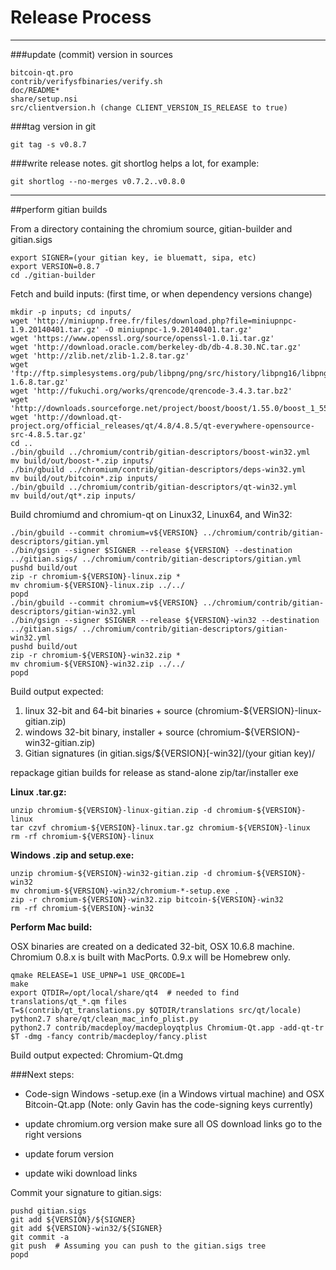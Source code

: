 Release Process
====================

* * *

###update (commit) version in sources


	bitcoin-qt.pro
	contrib/verifysfbinaries/verify.sh
	doc/README*
	share/setup.nsi
	src/clientversion.h (change CLIENT_VERSION_IS_RELEASE to true)

###tag version in git

	git tag -s v0.8.7

###write release notes. git shortlog helps a lot, for example:

	git shortlog --no-merges v0.7.2..v0.8.0

* * *

##perform gitian builds

 From a directory containing the chromium source, gitian-builder and gitian.sigs
  
	export SIGNER=(your gitian key, ie bluematt, sipa, etc)
	export VERSION=0.8.7
	cd ./gitian-builder

 Fetch and build inputs: (first time, or when dependency versions change)

	mkdir -p inputs; cd inputs/
	wget 'http://miniupnp.free.fr/files/download.php?file=miniupnpc-1.9.20140401.tar.gz' -O miniupnpc-1.9.20140401.tar.gz'
	wget 'https://www.openssl.org/source/openssl-1.0.1i.tar.gz'
	wget 'http://download.oracle.com/berkeley-db/db-4.8.30.NC.tar.gz'
	wget 'http://zlib.net/zlib-1.2.8.tar.gz'
	wget 'ftp://ftp.simplesystems.org/pub/libpng/png/src/history/libpng16/libpng-1.6.8.tar.gz'
	wget 'http://fukuchi.org/works/qrencode/qrencode-3.4.3.tar.bz2'
	wget 'http://downloads.sourceforge.net/project/boost/boost/1.55.0/boost_1_55_0.tar.bz2'
	wget 'http://download.qt-project.org/official_releases/qt/4.8/4.8.5/qt-everywhere-opensource-src-4.8.5.tar.gz'
	cd ..
	./bin/gbuild ../chromium/contrib/gitian-descriptors/boost-win32.yml
	mv build/out/boost-*.zip inputs/
	./bin/gbuild ../chromium/contrib/gitian-descriptors/deps-win32.yml
	mv build/out/bitcoin*.zip inputs/
	./bin/gbuild ../chromium/contrib/gitian-descriptors/qt-win32.yml
	mv build/out/qt*.zip inputs/

 Build chromiumd and chromium-qt on Linux32, Linux64, and Win32:
  
	./bin/gbuild --commit chromium=v${VERSION} ../chromium/contrib/gitian-descriptors/gitian.yml
	./bin/gsign --signer $SIGNER --release ${VERSION} --destination ../gitian.sigs/ ../chromium/contrib/gitian-descriptors/gitian.yml
	pushd build/out
	zip -r chromium-${VERSION}-linux.zip *
	mv chromium-${VERSION}-linux.zip ../../
	popd
	./bin/gbuild --commit chromium=v${VERSION} ../chromium/contrib/gitian-descriptors/gitian-win32.yml
	./bin/gsign --signer $SIGNER --release ${VERSION}-win32 --destination ../gitian.sigs/ ../chromium/contrib/gitian-descriptors/gitian-win32.yml
	pushd build/out
	zip -r chromium-${VERSION}-win32.zip *
	mv chromium-${VERSION}-win32.zip ../../
	popd

  Build output expected:

  1. linux 32-bit and 64-bit binaries + source (chromium-${VERSION}-linux-gitian.zip)
  2. windows 32-bit binary, installer + source (chromium-${VERSION}-win32-gitian.zip)
  3. Gitian signatures (in gitian.sigs/${VERSION}[-win32]/(your gitian key)/

repackage gitian builds for release as stand-alone zip/tar/installer exe

**Linux .tar.gz:**

	unzip chromium-${VERSION}-linux-gitian.zip -d chromium-${VERSION}-linux
	tar czvf chromium-${VERSION}-linux.tar.gz chromium-${VERSION}-linux
	rm -rf chromium-${VERSION}-linux

**Windows .zip and setup.exe:**

	unzip chromium-${VERSION}-win32-gitian.zip -d chromium-${VERSION}-win32
	mv chromium-${VERSION}-win32/chromium-*-setup.exe .
	zip -r chromium-${VERSION}-win32.zip bitcoin-${VERSION}-win32
	rm -rf chromium-${VERSION}-win32

**Perform Mac build:**

  OSX binaries are created on a dedicated 32-bit, OSX 10.6.8 machine.
  Chromium 0.8.x is built with MacPorts.  0.9.x will be Homebrew only.

	qmake RELEASE=1 USE_UPNP=1 USE_QRCODE=1
	make
	export QTDIR=/opt/local/share/qt4  # needed to find translations/qt_*.qm files
	T=$(contrib/qt_translations.py $QTDIR/translations src/qt/locale)
	python2.7 share/qt/clean_mac_info_plist.py
	python2.7 contrib/macdeploy/macdeployqtplus Chromium-Qt.app -add-qt-tr $T -dmg -fancy contrib/macdeploy/fancy.plist

 Build output expected: Chromium-Qt.dmg

###Next steps:

* Code-sign Windows -setup.exe (in a Windows virtual machine) and
  OSX Bitcoin-Qt.app (Note: only Gavin has the code-signing keys currently)

* update chromium.org version
  make sure all OS download links go to the right versions

* update forum version

* update wiki download links

Commit your signature to gitian.sigs:

	pushd gitian.sigs
	git add ${VERSION}/${SIGNER}
	git add ${VERSION}-win32/${SIGNER}
	git commit -a
	git push  # Assuming you can push to the gitian.sigs tree
	popd

